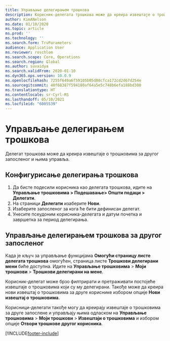 ```yaml
---
title: Управљање делегирањем трошкова
description: Корисник-делегата трошкова може да креира извештаје о трошковима за другог запосленог у организацији и управља њима.
author: KimANelson
ms.date: 01/10/2020
ms.topic: article
ms.prod: ''
ms.technology: ''
ms.search.form: TrvParameters
audience: Application User
ms.reviewer: roschlom
ms.search.scope: Core, Operations
ms.search.region: Global
ms.author: suvaidya
ms.search.validFrom: 2020-01-10
ms.dyn365.ops.version: 10.0.9
ms.openlocfilehash: 7255f649a6f59105b05d80cfca172cd2d67d254e
ms.sourcegitcommit: 40f68387f594180af64a5e5c748b6efa188bd300
ms.translationtype: HT
ms.contentlocale: sr-Cyrl-RS
ms.lasthandoff: 05/10/2021
ms.locfileid: "6005539"
---
```

# <a name="manage-expense-delegation"></a>Управљање делегирањем трошкова

Делегат трошкова може да креира извештаје о трошковима за другог запосленог и њима управља.

## <a name="configure-expense-delegation"></a>Конфигурисање делегирања трошкова

1. Да бисте подесили корисника као делегата трошкова, идите на **Управљање трошковима > Подешавање> Општи подаци > Делегати**.
2. На страници **Делегати** изаберите **Нови**.
3. Изаберите запосленог за кога ће бити дефинисан делегат. 
4. Унесите псеудоним корисника-делегата и датум почетка и завршетка за период делегирања.

## <a name="manage-expense-delegation-for-another-employee"></a>Управљање делегирањем трошкова за другог запосленог

Када је кључ за управљање функцијама **Омогући страницу листе делегата трошкова** омогућен, страница листе **Трошкови делегирани мени** биће доступна. Идите на **Управљање трошковима** > **Моји трошкови** > **Трошкови делегирани на мене**.

Корисник-делегат може брзо филтрирати и претраживати постојеће извештаје о трошковима који су му делегирани. Такође може да креира нови извештај о трошковима за друге кориснике избором опције **Нови извештај о трошковима**.

Корисници-делегати такође могу да креирају извештаје о трошковима за друге запослене и управљају њима одласком на **Управљање трошковима** > **Моји трошкови** > **Извештаји о трошковима** и избором опције **Отвори трошкове другог корисника**.


[!INCLUDE[footer-include](../includes/footer-banner.md)]